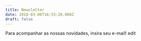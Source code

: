 ```yaml
---
title: Newsletter
date: 2018-03-06T16:53:20.000Z
draft: false
---
```

Para acompanhar as nossas novidades, insira seu e-mail! edit
